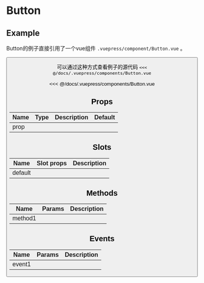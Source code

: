 # Button

## Example
Button的例子直接引用了一个vue组件 `.vuepress/component/Button.vue` 。

<Button />

可以通过这种方式查看例子的源代码 `<<< @/docs/.vuepress/components/Button.vue` 

<<< @/docs/.vuepress/components/Button.vue

## Props
Name | Type   | Description | Default
---- | :----: | ----------- | -----
prop |        |             | 

## Slots
Name     | Slot props       | Description
-------- | -----------      | -----
default  |                  | 

## Methods
Name             | Params            | Description
---------------- | ----------------- | -------------------
method1          |                   |

## Events
Name             | Params            | Description
---------------- | ----------------- | -------------------
event1           |                   |